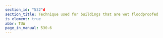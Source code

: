 ```yaml
---
section_id: "532"d
section_title: Technique used for buildings that are wet floodproofed
is_element: true
abbr: TUW
page_in_manual: 530-6
---
```

